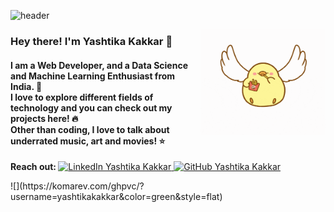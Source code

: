 ![header](https://user-images.githubusercontent.com/43854410/90960912-b635f800-e4c2-11ea-86ec-874994b48cdd.png)

<img align='right' src="https://github.com/yashtikakakkar/yashtikakakkar/blob/master/end.gif?raw=true" width='200'>

<p align='left'>
<h3><b> Hey there! I'm Yashtika Kakkar 🌼 </h3>
<h4> I am a Web Developer, and a Data Science and Machine Learning Enthusiast from India. 🚀 <br>
I love to explore different fields of technology and you can check out my projects here! 🔥<br>
Other than coding, I love to talk about underrated music, art and movies! ⭐</b></h4>
</p>
 
<p> <b> Reach out: </b> 
    <a href="https://www.linkedin.com/in/yashtika-kakkar/">
        <img src="https://img.shields.io/badge/LinkedIn--_.svg?style=social&logo=linkedin" alt="LinkedIn Yashtika Kakkar">
    </a> 
    <a href="https://github.com/yashtikakakkar">
        <img src="https://img.shields.io/github/followers/yashtikakakkar.svg?label=GitHub&style=social" alt="GitHub Yashtika Kakkar">
    </a> </p>
![](https://komarev.com/ghpvc/?username=yashtikakakkar&color=green&style=flat)

